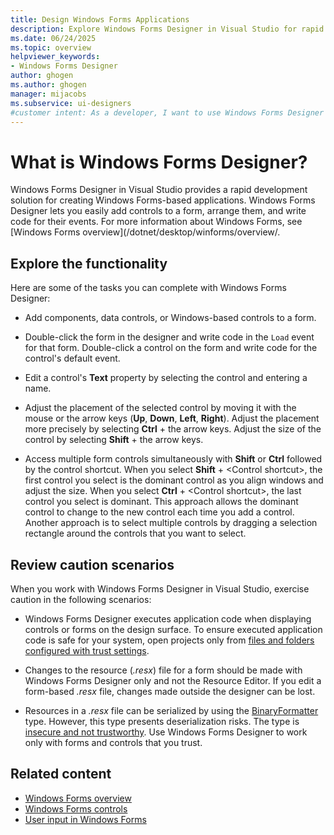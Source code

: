 ```yaml
---
title: Design Windows Forms Applications
description: Explore Windows Forms Designer in Visual Studio for rapid application development. Arrange controls, set margins and padding, and adjust the layout, size, and display of forms.
ms.date: 06/24/2025
ms.topic: overview
helpviewer_keywords:
- Windows Forms Designer
author: ghogen
ms.author: ghogen
manager: mijacobs
ms.subservice: ui-designers
#customer intent: As a developer, I want to use Windows Forms Designer in Visual Studio, so I can arrange controls, set margins and padding, and adjust the layout, size, and display of forms.
---
```

# What is Windows Forms Designer?

Windows Forms Designer in Visual Studio provides a rapid development solution for creating Windows Forms-based applications. Windows Forms Designer lets you easily add controls to a form, arrange them, and write code for their events. For more information about Windows Forms, see [Windows Forms overview](/dotnet/desktop/winforms/overview/.

## Explore the functionality

Here are some of the tasks you can complete with Windows Forms Designer:

- Add components, data controls, or Windows-based controls to a form.

- Double-click the form in the designer and write code in the `Load` event for that form. Double-click a control on the form and write code for the control's default event.

- Edit a control's **Text** property by selecting the control and entering a name.

- Adjust the placement of the selected control by moving it with the mouse or the arrow keys (**Up**, **Down**, **Left**, **Right**). Adjust the placement more precisely by selecting **Ctrl** + the arrow keys. Adjust the size of the control by selecting **Shift** + the arrow keys.

- Access multiple form controls simultaneously with **Shift** or **Ctrl** followed by the control shortcut. When you select **Shift** + \<Control shortcut>, the first control you select is the dominant control as you align windows and adjust the size. When you select **Ctrl** + \<Control shortcut>, the last control you select is dominant. This approach allows the dominant control to change to the new control each time you add a control. Another approach is to select multiple controls by dragging a selection rectangle around the controls that you want to select.

## Review caution scenarios

When you work with Windows Forms Designer in Visual Studio, exercise caution in the following scenarios:

- Windows Forms Designer executes application code when displaying controls or forms on the design surface. To ensure executed application code is safe for your system, open projects only from [files and folders configured with trust settings](..\ide\reference\trust-settings.md).

- Changes to the resource (*.resx*) file for a form should be made with Windows Forms Designer only and not the Resource Editor. If you edit a form-based *.resx* file, changes made outside the designer can be lost. 

- Resources in a _.resx_ file can be serialized by using the [BinaryFormatter](/dotnet/api/system.runtime.serialization.formatters.binary.binaryformatter) type. However, this type presents deserialization risks. The type is [insecure and not trustworthy](/dotnet/standard/serialization/binaryformatter-security-guide). Use Windows Forms Designer to work only with forms and controls that you trust.

## Related content

- [Windows Forms overview](/dotnet/framework/winforms/windows-forms-overview)
- [Windows Forms controls](/dotnet/framework/winforms/controls/)
- [User input in Windows Forms](/dotnet/framework/winforms/user-input-in-windows-forms)
